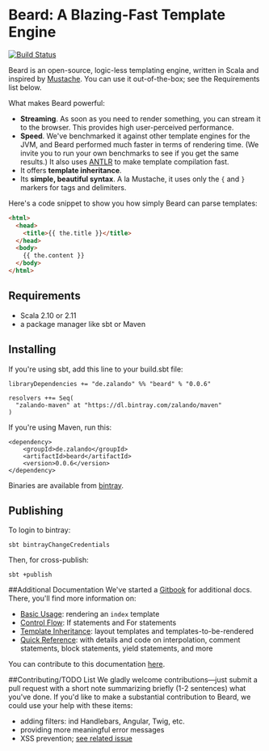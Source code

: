# Beard: A Blazing-Fast Template Engine

[![Build Status](https://travis-ci.org/zalando/beard.svg)](https://travis-ci.org/zalando/beard)

Beard is an open-source, logic-less templating engine, written in Scala and inspired by [Mustache](https://mustache.github.io/). You can use it out-of-the-box; see the Requirements list below. 

What makes Beard powerful:

  - **Streaming**. As soon as you need to render something, you can stream it to the browser. This provides high user-perceived performance.
  - **Speed**. We've benchmarked it against other template engines for the JVM, and Beard performed much faster in terms of rendering time. (We invite you to run your own benchmarks to see if you get the same results.) It also uses [ANTLR](http://www.antlr.org/) to make template compilation fast.
  - It offers **template inheritance**.
  - Its **simple, beautiful syntax**. A la Mustache, it uses only the `{` and `}` markers for tags and delimiters.
  
Here's a code snippet to show you how simply Beard can parse templates:

```html
<html>
  <head>
	<title>{{ the.title }}</title>
  </head>
  <body>
	{{ the.content }}
  </body>
</html>
```

## Requirements
- Scala 2.10 or 2.11
- a package manager like sbt or Maven

## Installing
If you're using sbt, add this line to your build.sbt file:

    libraryDependencies += "de.zalando" %% "beard" % "0.0.6"

    resolvers ++= Seq(
      "zalando-maven" at "https://dl.bintray.com/zalando/maven"
    )

If you're using Maven, run this:

    <dependency>
    	<groupId>de.zalando</groupId>
    	<artifactId>beard</artifactId>
    	<version>0.0.6</version>
    </dependency>
 
Binaries are available from [bintray](https://bintray.com/zalando/maven/beard/0.0.6/view).
   
## Publishing

To login to bintray:

    sbt bintrayChangeCredentials

Then, for cross-publish:

    sbt +publish

##Additional Documentation
We've started a [Gitbook](https://danpersa.gitbooks.io/beard/content/) for additional docs. There, you'll find more information on:

- [Basic Usage](https://danpersa.gitbooks.io/beard/content/chapter-1-basic-usage.html): rendering an `index` template
- [Control Flow](https://danpersa.gitbooks.io/beard/content/chapter-2-control-flow.html): If statements and For statements
- [Template Inheritance](https://danpersa.gitbooks.io/beard/content/chapter-3-template-inheritance.html): layout templates and templates-to-be-rendered
- [Quick Reference](https://danpersa.gitbooks.io/beard/content/chapter-4-quick-reference.html): with details and code on interpolation, comment statements, block statements, yield statements, and more

You can contribute to this documentation [here](https://github.com/danpersa/beard-book).

##Contributing/TODO List
We gladly welcome contributions—just submit a pull request with a short note summarizing briefly (1-2 sentences) what you've done. If you'd like to make a substantial contribution to Beard, we could use your help with these items:
- adding filters: ind Handlebars, Angular, Twig, etc.
- providing more meaningful error messages
- XSS prevention; [see related issue](https://github.com/zalando/beard/issues/11)
